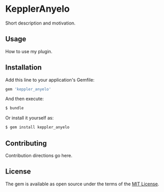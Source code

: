 # KepplerAnyelo
Short description and motivation.

## Usage
How to use my plugin.

## Installation
Add this line to your application's Gemfile:

```ruby
gem 'keppler_anyelo'
```

And then execute:
```bash
$ bundle
```

Or install it yourself as:
```bash
$ gem install keppler_anyelo
```

## Contributing
Contribution directions go here.

## License
The gem is available as open source under the terms of the [MIT License](https://opensource.org/licenses/MIT).
